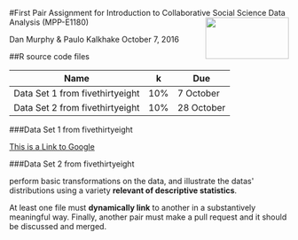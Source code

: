 #First Pair Assignment for Introduction to Collaborative Social Science Data Analysis (MPP-E1180) [<img src="https://www.hertie-school.org/fileadmin/images/Downloads/media_events/HSG_Logo_rgb.jpg" align="right" height="75" width ="150"/>](https://www.hertie-school.org/)

Dan Murphy & Paulo Kalkhake
October 7, 2016

##R source code files 

| Name                    | k | Due              |
| ----------------------- | --------------------- | ---------------- |
| Data Set 1 from fivethirtyeight     | 10%                   | 7 October        |
| Data Set 2 from fivethirtyeight       | 10%                   | 28 October       |

###Data Set 1 from fivethirtyeight

[This is a Link to Google](http://google.de)

###Data Set 2 from fivethirtyeight

perform basic transformations on the data, and illustrate the datas' distributions using a variety **relevant of descriptive statistics**. 

At least one file must **dynamically link** to another in a substantively meaningful way. Finally, another pair must make a pull request and it should be discussed and merged.
